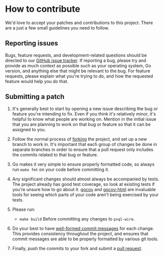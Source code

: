 # How to contribute

We'd love to accept your patches and contributions to this project. There are
a just a few small guidelines you need to follow.

## Reporting issues

Bugs, feature requests, and development-related questions should be directed to
our [GitHub issue tracker](https://github.com/suprsend/psql-wire/issues). If
reporting a bug, please try and provide as much context as possible such as
your operating system, Go version, and anything else that might be relevant to
the bug. For feature requests, please explain what you're trying to do, and
how the requested feature would help you do that.

## Submitting a patch

1. It's generally best to start by opening a new issue describing the bug or
   feature you're intending to fix. Even if you think it's relatively minor,
   it's helpful to know what people are working on. Mention in the initial
   issue that you are planning to work on that bug or feature so that it can
   be assigned to you.

2. Follow the normal process of [forking][] the project, and set up a new
   branch to work in. It's important that each group of changes be done in
   separate branches in order to ensure that a pull request only includes the
   commits related to that bug or feature.

3. Go makes it very simple to ensure properly formatted code, so always run
   `make fmt` on your code before committing it.

4. Any significant changes should almost always be accompanied by tests. The
   project already has good test coverage, so look at existing tests if
   you're unsure how to go about it. [gocov][] and [gocov-html][]
   are invaluable tools for seeing which parts of your code aren't being
   exercised by your tests.

5. Please run:

   - `make build`
     Before committing any changes to `psql-wire`.

6. Do your best to have [well-formed commit messages][] for each change.
   This provides consistency throughout the project, and ensures that commit
   messages are able to be properly formatted by various git tools.

7. Finally, push the commits to your fork and submit a [pull request][].

[forking]: https://help.github.com/articles/fork-a-repo
[golint]: https://github.com/golang/lint
[golint readme]: https://github.com/golang/lint/blob/master/README.md
[gocov]: https://github.com/axw/gocov
[gocov-html]: https://github.com/matm/gocov-html
[well-formed commit messages]: http://tbaggery.com/2008/04/19/a-note-about-git-commit-messages.html
[squash]: http://git-scm.com/book/en/Git-Tools-Rewriting-History#Squashing-Commits
[pull request]: https://help.github.com/articles/creating-a-pull-request
